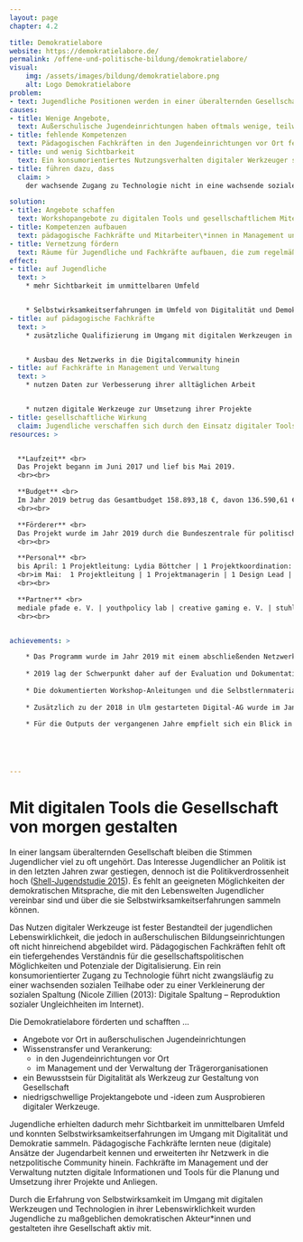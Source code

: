```yaml
---
layout: page
chapter: 4.2

title: Demokratielabore
website: https://demokratielabore.de/
permalink: /offene-und-politische-bildung/demokratielabore/
visual:
    img: /assets/images/bildung/demokratielabore.png
    alt: Logo Demokratielabore
problem:
- text: Jugendliche Positionen werden in einer überalternden Gesellschaft nicht ausreichend wahrgenommen, was zu Politikverdrossenheit führt.
causes:
- title: Wenige Angebote,
  text: Außerschulische Jugendeinrichtungen haben oftmals wenige, teilweise gar keine Angebote mit digital-politischem Schwerpunkt in ihrem Programm.
- title: fehlende Kompetenzen
  text: Pädagogischen Fachkräften in den Jugendeinrichtungen vor Ort fehlt oft ein tiefergehendes Verständnis für die gesellschaftspolitischen Möglichkeiten und Potenziale der Digitalisierung.
- title: und wenig Sichtbarkeit
  text: Ein konsumorientiertes Nutzungsverhalten digitaler Werkzeuger steht einem kreativ-schaffenden gegenüber und verhindert die eigene Wahrnehmung im digitalen wie analogen Raum durch andere.
- title: führen dazu, dass
  claim: >
    der wachsende Zugang zu Technologie nicht in eine wachsende soziale Teilhabe mündet.

solution:
- title: Angebote schaffen
  text: Workshopangebote zu digitalen Tools und gesellschaftlichem Miteinander in Jugendeinrichtungen schaffen und zu eigenen Projekten anregen
- title: Kompetenzen aufbauen
  text: pädagogische Fachkräfte und Mitarbeiter\*innen in Management und Verwaltung zum Einsatz und zur Kontextualisierung digitaler Werkzeuge in ihrer täglichen Arbeit qualifizieren
- title: Vernetzung fördern
  text: Räume für Jugendliche und Fachkräfte aufbauen, die zum regelmäßigen Austausch einladen und durch eine Unterstützungsstruktur getragen werden
effect:
- title: auf Jugendliche
  text: >
    * mehr Sichtbarkeit im unmittelbaren Umfeld


    * Selbstwirksamkeitserfahrungen im Umfeld von Digitalität und Demokratie
- title: auf pädagogische Fachkräfte
  text: >
    * zusätzliche Qualifizierung im Umgang mit digitalen Werkzeugen in der Jugendarbeit


    * Ausbau des Netzwerks in die Digitalcommunity hinein
- title: auf Fachkräfte in Management und Verwaltung
  text: >
    * nutzen Daten zur Verbesserung ihrer alltäglichen Arbeit


    * nutzen digitale Werkzeuge zur Umsetzung ihrer Projekte
- title: gesellschaftliche Wirkung
  claim: Jugendliche verschaffen sich durch den Einsatz digitaler Tools Sichtbarkeit und gestalten ihre Gesellschaft aktiv mit.
resources: >


  **Laufzeit** <br>
  Das Projekt begann im Juni 2017 und lief bis Mai 2019.
  <br><br>

  **Budget** <br>
  Im Jahr 2019 betrug das Gesamtbudget 158.893,18 €, davon 136.590,61 € Personalmittel und Honorare für externe Expert\*innen sowie 22.302,57 € Sach- und Verwaltungskosten. Das Projekt war inkl. dem vorgesehenen Eigenanteil von 13.000€ zu 100% finanziert.
  <br><br>

  **Förderer** <br>
  Das Projekt wurde im Jahr 2019 durch die Bundeszentrale für politische Bildung gefördert. 
  <br><br>

  **Personal** <br>
  bis April: 1 Projektleitung: Lydia Böttcher | 1 Projektkoordination: Paula Grünwald | 5 Projektmanager\*innen: Jasmin Helm (Kommunikation), Juliane Krüger (Organisation, Finanzen), Matthias Löwe (Workshops), Maximilian Voigt (Digital-AGs), Sonja Fischbauer (allround) | 1 Design Lead: Nadine Stammen | 2 studentische Mitarbeiter\*innen: Lea Pfau, Leonard Wolf | 1 Bundesfreiwilligendienstleistender: Sebastian Schröder | 1 Supervision & Intervision: Nadine Evers 
  <br>im Mai:  1 Projektleitung | 1 Projektmanagerin | 1 Design Lead | 1 studentische Mitarbeiterin | 1 Supervision & Intervision
  <br><br>

  **Partner** <br>
  mediale pfade e. V. | youthpolicy lab | creative gaming e. V. | stuhlkreis_revolte
  <br><br>


achievements: >

    * Das Programm wurde im Jahr 2019 mit einem abschließenden Netzwerkreffen Ende März beendet. Das ursprünglich als Abschluss geplante Demokratiefestival für Jugendliche konnte leider auf Grund kurzfristiger Mittelumverteilung seitens des  Bundesministeriums für Familie, Senioren, Frauen und Jugend – Förderer bis inkl. 2018 – nicht stattfinden.
    
    * 2019 lag der Schwerpunkt daher auf der Evaluation und Dokumentation der Projektergebnisse und dem Fertigstellen der Selbstlernmaterialien, sodass die konzipierten Programme, Materialien und Workshops weiter von Lehrenden und Lernenden genutzt werden können. Hierfür wurde die Website erweitert und die [Suche nach Lerninhalten](https://demokratielabore.de/materialsammlung/) verbessert. 
    
    * Die dokumentierten Workshop-Anleitungen und die Selbstlernmaterialien wurden auch nach Projektende von zahlreichen Jugenbildungseinrichtungen und Schulen genutzt und selbstständig durchgeführt.
    
    * Zusätzlich zu der 2018 in Ulm gestarteten Digital-AG wurde im Januar 2019 eine weitere AG in Frankfurt am Main etabliert und mit zwei Workshop-Durchführungen begleitet. Beide Digital-AGs haben sich nach Projektende weiterentwickelt und wurden unter anderem Namen fortgeführt bzw. in die vor Ort bestehenden Strukturen aufgenommen.

    * Für die Outputs der vergangenen Jahre empfielt sich ein Blick in den [Jahresbericht 2018](https://2018.okfn.de/open-government/demokratielabore/) und in [diesen Blogpost](https://demokratielabore.de/blog/Demokratielabore-verabschiedet-sich).





---
```



# Mit digitalen Tools die Gesellschaft von morgen gestalten

In einer langsam überalternden Gesellschaft bleiben die Stimmen Jugendlicher viel zu oft ungehört. Das Interesse Jugendlicher an Politik ist in den letzten Jahren zwar gestiegen, dennoch ist die Politikverdrossenheit hoch ([Shell-Jugendstudie 2015](https://www.shell.de/ueber-uns/die-shell-jugendstudie.html)). Es fehlt an geeigneten Möglichkeiten der demokratischen Mitsprache, die mit den Lebenswelten Jugendlicher vereinbar sind und über die sie Selbstwirksamkeitserfahrungen sammeln können.

Das Nutzen digitaler Werkzeuge ist fester Bestandteil der jugendlichen Lebenswirklichkeit, die jedoch in außerschulischen Bildungseinrichtungen oft nicht hinreichend abgebildet wird. Pädagogischen Fachkräften fehlt oft ein tiefergehendes Verständnis für die gesellschaftspolitischen Möglichkeiten und Potenziale der Digitalisierung. Ein rein konsumorientierter Zugang zu Technologie führt nicht zwangsläufig zu einer wachsenden sozialen Teilhabe oder zu einer Verkleinerung der sozialen Spaltung (Nicole Zillien (2013): Digitale Spaltung – Reproduktion sozialer Ungleichheiten im Internet).

Die Demokratielabore förderten und schafften ...
* Angebote vor Ort in außerschulischen Jugendeinrichtungen
* Wissenstransfer und Verankerung:
  * in den Jugendeinrichtungen vor Ort
  * im Management und der Verwaltung der Trägerorganisationen
* ein Bewusstsein für Digitalität als Werkzeug zur Gestaltung von Gesellschaft
* niedrigschwellige Projektangebote und -ideen zum Ausprobieren digitaler Werkzeuge.

Jugendliche erhielten dadurch mehr Sichtbarkeit im unmittelbaren Umfeld und konnten Selbstwirksamkeitserfahrungen im Umgang mit Digitalität und Demokratie sammeln. Pädagogische Fachkräfte lernten neue (digitale) Ansätze der Jugendarbeit kennen und erweiterten ihr Netzwerk in die netzpolitische Community hinein. Fachkräfte im Management und der Verwaltung nutzten digitale Informationen und Tools für die Planung und Umsetzung ihrer Projekte und Anliegen.

Durch die Erfahrung von Selbstwirksamkeit im Umgang mit digitalen Werkzeugen und Technologien in ihrer Lebenswirklichkeit wurden Jugendliche zu maßgeblichen demokratischen Akteur\*innen und gestalteten ihre Gesellschaft aktiv mit.
